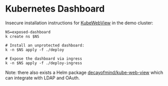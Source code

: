 # Kubernetes Dashboard

Insecure installation instructions for [KubeWebView](https://codeberg.org/hjacobs/kube-web-view/) in the demo cluster:

```
NS=exposed-dashboard
k create ns $NS

# Install an unprotected dashboard:
k -n $NS apply -f ./deploy

# Expose the dashboard via ingress
k -n $NS apply -f ./deploy-ingress
```


Note: there also exists a Helm package [decayofmind/kube-web-view](https://artifacthub.io/packages/helm/decayofmind/kube-web-view?modal=install) which can integrate with LDAP and OAuth.

